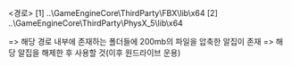 <경로>
[1] ..\GameEngineCore\ThirdParty\FBX\lib\x64
[2] ..\GameEngineCore\ThirdParty\PhysX_5\lib\x64

=> 해당 경로 내부에 존재하는 폴더들에 200mb의 파일을 압축한 알집이 존재
=> 해당 알집을 해제한 후 사용할 것(이후 원드라이브 운용)